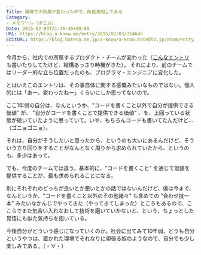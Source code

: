 ```yaml
---
Title: 職場での所属が変わったので、所信表明してみる
Category:
- メモワール（ポエム）
Date: 2015-02-03T21:46:45+09:00
URL: https://blog.a-know.me/entry/2015/02/03/214645
EditURL: https://blog.hatena.ne.jp/a-know/a-know.hateblo.jp/atom/entry/8454420450082306991
---
```


今月から、社内での所属するプロダクト・チームが変わった（[こんなエントリ](http://blog.a-know.me/entry/2014/11/15/011453) も書いたりしてたけど、結構あっさり時機がきた）。
それにより、前のチームではリーダー的な立ち位置だったのも、プログラマ・エンジニアに変化した。


とはいえこのエントリは、その事自体に関する感慨みたいなものではない。個人的には「あー、変わったねー」くらいにしか思ってないので。


ここ1年弱の自分は、なんというか、"コードを書くこと以外で自分が提供できる価値" が、 "自分がコードを書くことで提供できる価値" 、を、上回っている状態が続いていたように思っていて。いや、もちろんコードも書いてたんだけど...（ゴニョゴニョ）。


それは、自分がそうしたいと思ったから、というのも大いにあるんだけど、そういう立ち回りをすることがなんとなく周りから求められていたから、というのも、多少はあって。


でも、今度のチームでは違う。基本的に、"コードを書くこと" を通じて価値を提供することが、最も求められることになる。


別にそれぞれのどっちが良いとか悪いとかの話ではないんだけど、僕は今まで、なんというか、"コードを書くこと以外のその他諸々" も含めての "合わせ技一本" みたいなかんじでやってきた（やってきてしまった）ところもあるので、ここらでまた気合い入れなおして技術を磨いていかないと、という、ちょっとした覚悟にも似た気持ちを抱いている。


今後自分がどういう感じになっていくのか。社会に出てみて10年弱、どうも自分というやつは、置かれた環境でそれなりに頑張る奴のようなので、自分でも少し楽しみである。（・∀・）
